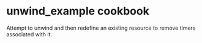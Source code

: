 # unwind_example cookbook

Attempt to unwind and then redefine an existing resource to remove timers associated with it.
